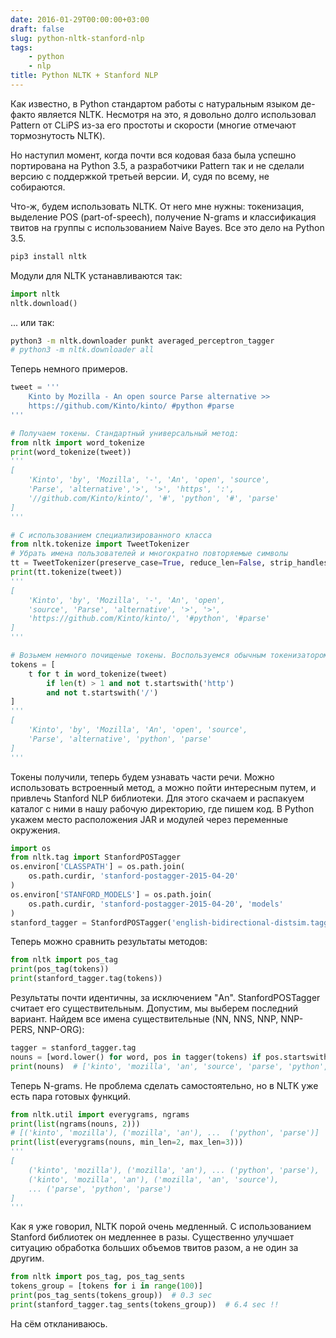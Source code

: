```yaml
---
date: 2016-01-29T00:00:00+03:00
draft: false
slug: python-nltk-stanford-nlp
tags:
    - python
    - nlp
title: Python NLTK + Stanford NLP
---
```


Как известно, в Python стандартом работы с натуральным языком де-факто является NLTK. Несмотря на это, я довольно долго использовал Pattern от CLiPS из-за его простоты и скорости (многие отмечают тормознутость NLTK).

Но наступил момент, когда почти вся кодовая база была успешно портирована на Python 3.5, а разработчики Pattern так и не сделали версию с поддержкой третьей версии. И, судя по всему, не собираются.

Что-ж, будем использовать NLTK. От него мне нужны: токенизация, выделение POS (part-of-speech), получение N-grams и классификация твитов на группы с использованием Naive Bayes. Все это дело на Python 3.5.

```bash
pip3 install nltk
```

Модули для NLTK устанавливаются так:

```python
import nltk
nltk.download()
```

... или так:

```bash
python3 -m nltk.downloader punkt averaged_perceptron_tagger
# python3 -m nltk.downloader all
```

Теперь немного примеров.

```python
tweet = '''
    Kinto by Mozilla - An open source Parse alternative >>
    https://github.com/Kinto/kinto/ #python #parse
'''

# Получаем токены. Стандартный универсальный метод:
from nltk import word_tokenize
print(word_tokenize(tweet))
'''
[
    'Kinto', 'by', 'Mozilla', '-', 'An', 'open', 'source',
    'Parse', 'alternative','>', '>', 'https', ':',
    '//github.com/Kinto/kinto/', '#', 'python', '#', 'parse'
]
'''

# С использованием специализированного класса
from nltk.tokenize import TweetTokenizer
# Убрать имена пользователей и многократно повторяемые символы
tt = TweetTokenizer(preserve_case=True, reduce_len=False, strip_handles=False)
print(tt.tokenize(tweet))
'''
[
    'Kinto', 'by', 'Mozilla', '-', 'An', 'open',
    'source', 'Parse', 'alternative', '>', '>',
    'https://github.com/Kinto/kinto/', '#python', '#parse'
]
'''

# Возьмем немного почищеные токены. Воспользуемся обычным токенизатором
tokens = [
    t for t in word_tokenize(tweet)
        if len(t) > 1 and not t.startswith('http')
        and not t.startswith('/')
]
'''
[
    'Kinto', 'by', 'Mozilla', 'An', 'open', 'source',
    'Parse', 'alternative', 'python', 'parse'
]
'''
```

Токены получили, теперь будем узнавать части речи. Можно использовать встроенный метод, а можно пойти интересным путем, и привлечь Stanford NLP библиотеки. Для этого скачаем и распакуем каталог с ними в нашу рабочую директорию, где пишем код. В Python укажем место расположения JAR и модулей через переменные окружения.

```python
import os
from nltk.tag import StanfordPOSTagger
os.environ['CLASSPATH'] = os.path.join(
    os.path.curdir, 'stanford-postagger-2015-04-20'
)
os.environ['STANFORD_MODELS'] = os.path.join(
    os.path.curdir, 'stanford-postagger-2015-04-20', 'models'
)
stanford_tagger = StanfordPOSTagger('english-bidirectional-distsim.tagger')
```

Теперь можно сравнить результаты методов:

```python
from nltk import pos_tag
print(pos_tag(tokens))
print(stanford_tagger.tag(tokens))
```

Результаты почти идентичны, за исключением "An". StanfordPOSTagger считает его существительным. Допустим, мы выберем последний вариант. Найдем все имена существительные (NN, NNS, NNP, NNP-PERS, NNP-ORG):

```python
tagger = stanford_tagger.tag
nouns = [word.lower() for word, pos in tagger(tokens) if pos.startswith('NN')]
print(nouns)  # ['kinto', 'mozilla', 'an', 'source', 'parse', 'python', 'parse']
```

Теперь N-grams. Не проблема сделать самостоятельно, но в NLTK уже есть пара готовых функций.

```python
from nltk.util import everygrams, ngrams
print(list(ngrams(nouns, 2)))
# [('kinto', 'mozilla'), ('mozilla', 'an'), ...  ('python', 'parse')]
print(list(everygrams(nouns, min_len=2, max_len=3)))
'''
[
    ('kinto', 'mozilla'), ('mozilla', 'an'), ... ('python', 'parse'),
    ('kinto', 'mozilla', 'an'), ('mozilla', 'an', 'source'),
    ... ('parse', 'python', 'parse')
]
'''
```

Как я уже говорил, NLTK порой очень медленный. С использованием Stanford библиотек он медленнее в разы. Существенно улучшает ситуацию обработка больших объемов твитов разом, а не один за другим.

```python
from nltk import pos_tag, pos_tag_sents
tokens_group = [tokens for i in range(100)]
print(pos_tag_sents(tokens_group))  # 0.3 sec
print(stanford_tagger.tag_sents(tokens_group))  # 6.4 sec !!
```

На сём откланиваюсь.